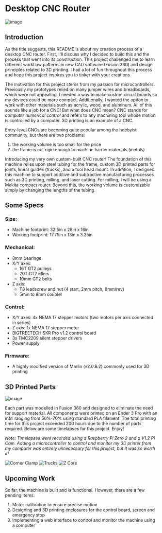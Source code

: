 # Desktop CNC Router

![image](https://user-images.githubusercontent.com/101907461/198864499-5bbf4c53-9ba6-46de-b318-ab3bd06fe02f.jpeg)

## Introduction

As the title suggests, this README is about my creation process of a desktop CNC router. First, I'll discuss why I decided to build this and the process that went into its construction. This project challenged me to learn different workflow patterns in new CAD software (Fusion 360) and design principles related to 3D printing. I had a lot of fun throughout this process and hope this project inspires you to tinker with your creations. 

The motivation for this project stems from my passion for microcontrollers. Previously my prototypes relied on many jumper wires and breadboards, which were not appealing. I needed a way to make custom circuit boards so my devices could be more compact. Additionally, I wanted the option to work with other materials such as acrylic, wood, and aluminum. All of this sounds like a job for a CNC! But what does CNC mean? CNC stands for *computer numerical control* and refers to any machining tool whose motion is controlled by a computer. 3D printing is an example of a CNC.

Entry-level CNCs are becoming quite popular among the hobbyist community, but there are two problems:

1. the working volume is too small for the price
2. the frame is not rigid enough to machine harder materials (metals)

Introducing my very own custom-built CNC router! The foundation of this machine relies upon steel tubing for the frame, custom 3D printed parts for joints, linear guides (trucks), and a tool head mount. In addition, I designed this machine to support additive and subtractive manufacturing processes such as 3D printing, milling, and laser cutting. For milling, I will be using a Makita compact router. Beyond this, the working volume is customizable simply by changing the lengths of the tubing.

## Some Specs

### Size:
* Machine footprint: 32.5in x 28in x  16in
* Working footprint: 17.75in x 13in x 3.25in

### Mechanical:
* 8mm bearings 
* X/Y axes:
  * 16T GT2 pulleys 
  * 20T GT2 idlers
  * 10mm GT2 belts
* Z axis:
  * T8 leadscrew and nut (4 start, 2mm pitch, 8mm/rev)
  * 5mm to 8mm coupler

### Control:
* X/Y axes: 4x NEMA 17 stepper motors (two motors per axis connected in series)
* Z axis: 1x NEMA 17 stepper motor
* BIGTREETECH SKR Pro v1.2 control board
* 3x TMC2209 silent stepper drivers
* Power supply

### Firmware:
* A highly modified version of Marlin (v2.0.9.2) commonly used for 3D printing


## 3D Printed Parts
![image](https://user-images.githubusercontent.com/101907461/198890481-47d6d8d3-6e80-42f0-b38b-4c262144c8e1.jpeg)

Each part was modelled in Fusion 360 and designed to eliminate the need for support material. All components were printed on an Ender 3 Pro with an infill ranging from 50%-70% using standard PLA filament. The total printing time for this project exceeded 200 hours due to the number of parts required. Below are some timelapses for this project. Enjoy!

*Note: Timelapses were recorded using a Raspberry Pi Zero 2 and a V1.2 Pi Cam. Adding a microcontroller to control and monitor my 3D printer from my computer was entirely unnecessary for this project, but it was so worth it!*

![Corner Clamp](https://user-images.githubusercontent.com/101907461/173200221-dbace96f-fda9-4c0a-9e75-737fbe668859.gif)  ![Trucks](https://user-images.githubusercontent.com/101907461/173200427-d1020b83-f579-41f8-9204-99e1c090c365.gif)  ![Z Core](https://user-images.githubusercontent.com/101907461/173200385-c04da978-d328-40c5-ae69-8d98b155f2ae.gif)

## Upcoming Work
So far, the machine is built and is functional. However, there are a few pending items:
1. Motor calibration to ensure precise motion
2. Designing and 3D printing enclosures for the control board, screen and emergency stop
3. Implementing a web interface to control and monitor the machine using a computer

